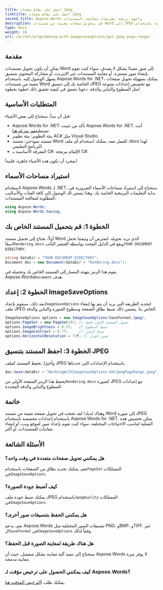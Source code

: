 ```yaml
---
title: احصل على نطاق صفحات Jpeg
linktitle: احصل على نطاق صفحات Jpeg
second_title: Aspose.Words واجهة برمجة تطبيقات معالجة المستندات
description: قم بتحويل صفحات معينة من مستندات Word إلى JPEG باستخدام إعدادات مخصصة باستخدام Aspose.Words لـ .NET. تعرف على كيفية ضبط السطوع والتباين والدقة خطوة بخطوة.
type: docs
weight: 10
url: /ar/net/programming-with-imagesaveoptions/get-jpeg-page-range/
---
```

## مقدمة

يمكن أن يكون تحويل مستندات Word إلى صور مفيدًا بشكل لا يصدق، سواء كنت تقوم بإنشاء صور مصغرة، أو معاينة المستندات عبر الإنترنت، أو مشاركة المحتوى بتنسيق يسهل الوصول إليه. باستخدام Aspose.Words for .NET، يمكنك بسهولة تحويل صفحات معينة من مستندات Word الخاصة بك إلى تنسيق JPEG مع تخصيص إعدادات متنوعة مثل السطوع والتباين والدقة. دعونا نتعمق في كيفية تحقيق ذلك خطوة بخطوة!

## المتطلبات الأساسية

قبل أن نبدأ، ستحتاج إلى بعض الأشياء:

-  Aspose.Words for .NET: تأكد من تثبيت Aspose.Words for .NET. أنت تستطيع[قم بتنزيله هنا](https://releases.aspose.com/words/net/).
- بيئة التطوير: بيئة تطوير AC# مثل Visual Studio.
- مستند نموذجي: مستند Word للعمل معه. يمكنك استخدام أي ملف .docx لهذا البرنامج التعليمي.
- المعرفة الأساسية بـ C#: الإلمام ببرمجة C#.

بمجرد أن تكون هذه الأشياء جاهزة، فلنبدأ!

## استيراد مساحات الأسماء

لاستخدام Aspose.Words لـ .NET، ستحتاج إلى استيراد مساحات الأسماء الضرورية في بداية التعليمات البرمجية الخاصة بك. وهذا يضمن لك الوصول إلى كافة الفئات والأساليب المطلوبة لمعالجة المستندات.

```csharp
using Aspose.Words;
using Aspose.Words.Saving;
```

## الخطوة 1: قم بتحميل المستند الخاص بك

أولاً، نحتاج إلى تحميل مستند Word الذي نريد تحويله. لنفترض أن وثيقتنا تحمل اسمًا`Rendering.docx` ويقع في الدليل المحدد بواسطة العنصر النائب`YOUR DOCUMENT DIRECTORY`.

```csharp
string dataDir = "YOUR DOCUMENT DIRECTORY";
Document doc = new Document(dataDir + "Rendering.docx");
```

 يقوم هذا الرمز بتهيئة المسار إلى المستند الخاص بك وتحميله في Aspose.Words`Document` هدف.

## الخطوة 2: إعداد ImageSaveOptions

 بعد ذلك، سنقوم بإعداد`ImageSaveOptions` لتحديد الطريقة التي نريد أن يتم بها إنشاء ملف JPEG الخاص بنا. يتضمن ذلك ضبط نطاق الصفحة وسطوع الصورة والتباين والدقة.

```csharp
ImageSaveOptions options = new ImageSaveOptions(SaveFormat.Jpeg);
options.PageSet = new PageSet(0); // تحويل الصفحة الأولى فقط
options.ImageBrightness = 0.3f;   // ضبط السطوع
options.ImageContrast = 0.7f;     // ضبط التباين
options.HorizontalResolution = 72f; // تعيين القرار
```

## الخطوة 3: احفظ المستند بتنسيق JPEG

وأخيرًا، نحفظ المستند كملف JPEG باستخدام الإعدادات التي حددناها.

```csharp
doc.Save(dataDir + "WorkingWithImageSaveOptions.GetJpegPageRange.jpeg", options);
```

 يحفظ هذا الرمز الصفحة الأولى من`Rendering.docx` كصورة JPEG مع إعدادات السطوع والتباين والدقة المحددة.

## خاتمة

وهناك لديك! لقد نجحت في تحويل صفحة معينة من مستند Word إلى صورة JPEG باستخدام إعدادات مخصصة باستخدام Aspose.Words for .NET. يمكن تخصيص هذه العملية لتناسب الاحتياجات المختلفة، سواء كنت تقوم بإعداد صور لموقع ويب، أو إنشاء معاينات للمستندات، أو أكثر.

## الأسئلة الشائعة

### هل يمكنني تحويل صفحات متعددة في وقت واحد؟
 نعم، يمكنك تحديد نطاق من الصفحات باستخدام`PageSet` الممتلكات في`ImageSaveOptions`.

### كيف أضبط جودة الصورة؟
 يمكنك ضبط جودة ملف JPEG باستخدام`JpegQuality` الممتلكات في`ImageSaveOptions`.

### هل يمكنني الحفظ بتنسيقات صور أخرى؟
 نعم، يدعم Aspose.Words تنسيقات الصور المختلفة مثل PNG، وBMP، وTIFF. غير ال`SaveFormat` في`ImageSaveOptions` وفقاً لذلك.

### هل هناك طريقة لمعاينة الصورة قبل الحفظ؟
ستحتاج إلى تنفيذ آلية معاينة بشكل منفصل، حيث أن Aspose.Words لا يوفر ميزة معاينة مدمجة.

### كيف يمكنني الحصول على ترخيص مؤقت لـ Aspose.Words؟
 يمكنك طلب أ[الترخيص المؤقت هنا](https://purchase.aspose.com/temporary-license/).